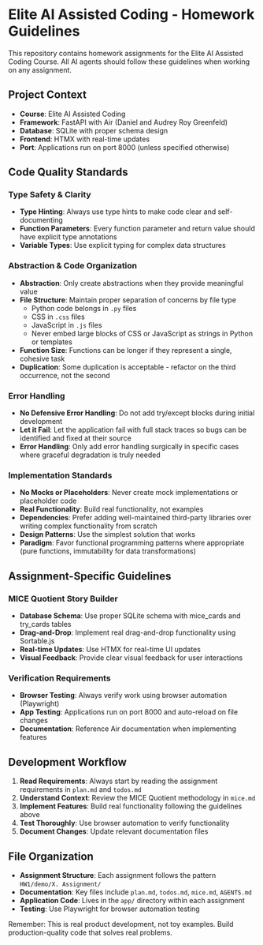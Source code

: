 <!-- Generated by Ruler -->


<!-- Source: .ruler/AGENTS.md -->

# Elite AI Assisted Coding - Homework Guidelines

This repository contains homework assignments for the Elite AI Assisted Coding Course. All AI agents should follow these guidelines when working on any assignment.

## Project Context

- **Course**: Elite AI Assisted Coding
- **Framework**: FastAPI with Air (Daniel and Audrey Roy Greenfeld)
- **Database**: SQLite with proper schema design
- **Frontend**: HTMX with real-time updates
- **Port**: Applications run on port 8000 (unless specified otherwise)

## Code Quality Standards

### Type Safety & Clarity
- **Type Hinting**: Always use type hints to make code clear and self-documenting
- **Function Parameters**: Every function parameter and return value should have explicit type annotations
- **Variable Types**: Use explicit typing for complex data structures

### Abstraction & Code Organization
- **Abstraction**: Only create abstractions when they provide meaningful value
- **File Structure**: Maintain proper separation of concerns by file type
  - Python code belongs in `.py` files
  - CSS in `.css` files  
  - JavaScript in `.js` files
  - Never embed large blocks of CSS or JavaScript as strings in Python or templates
- **Function Size**: Functions can be longer if they represent a single, cohesive task
- **Duplication**: Some duplication is acceptable - refactor on the third occurrence, not the second

### Error Handling
- **No Defensive Error Handling**: Do not add try/except blocks during initial development
- **Let it Fail**: Let the application fail with full stack traces so bugs can be identified and fixed at their source
- **Error Handling**: Only add error handling surgically in specific cases where graceful degradation is truly needed

### Implementation Standards
- **No Mocks or Placeholders**: Never create mock implementations or placeholder code
- **Real Functionality**: Build real functionality, not examples
- **Dependencies**: Prefer adding well-maintained third-party libraries over writing complex functionality from scratch
- **Design Patterns**: Use the simplest solution that works
- **Paradigm**: Favor functional programming patterns where appropriate (pure functions, immutability for data transformations)

## Assignment-Specific Guidelines

### MICE Quotient Story Builder
- **Database Schema**: Use proper SQLite schema with mice_cards and try_cards tables
- **Drag-and-Drop**: Implement real drag-and-drop functionality using Sortable.js
- **Real-time Updates**: Use HTMX for real-time UI updates
- **Visual Feedback**: Provide clear visual feedback for user interactions

### Verification Requirements
- **Browser Testing**: Always verify work using browser automation (Playwright)
- **App Testing**: Applications run on port 8000 and auto-reload on file changes
- **Documentation**: Reference Air documentation when implementing features

## Development Workflow

1. **Read Requirements**: Always start by reading the assignment requirements in `plan.md` and `todos.md`
2. **Understand Context**: Review the MICE Quotient methodology in `mice.md`
3. **Implement Features**: Build real functionality following the guidelines above
4. **Test Thoroughly**: Use browser automation to verify functionality
5. **Document Changes**: Update relevant documentation files

## File Organization

- **Assignment Structure**: Each assignment follows the pattern `HW1/demo/X. Assignment/`
- **Documentation**: Key files include `plan.md`, `todos.md`, `mice.md`, `AGENTS.md`
- **Application Code**: Lives in the `app/` directory within each assignment
- **Testing**: Use Playwright for browser automation testing

Remember: This is real product development, not toy examples. Build production-quality code that solves real problems.
